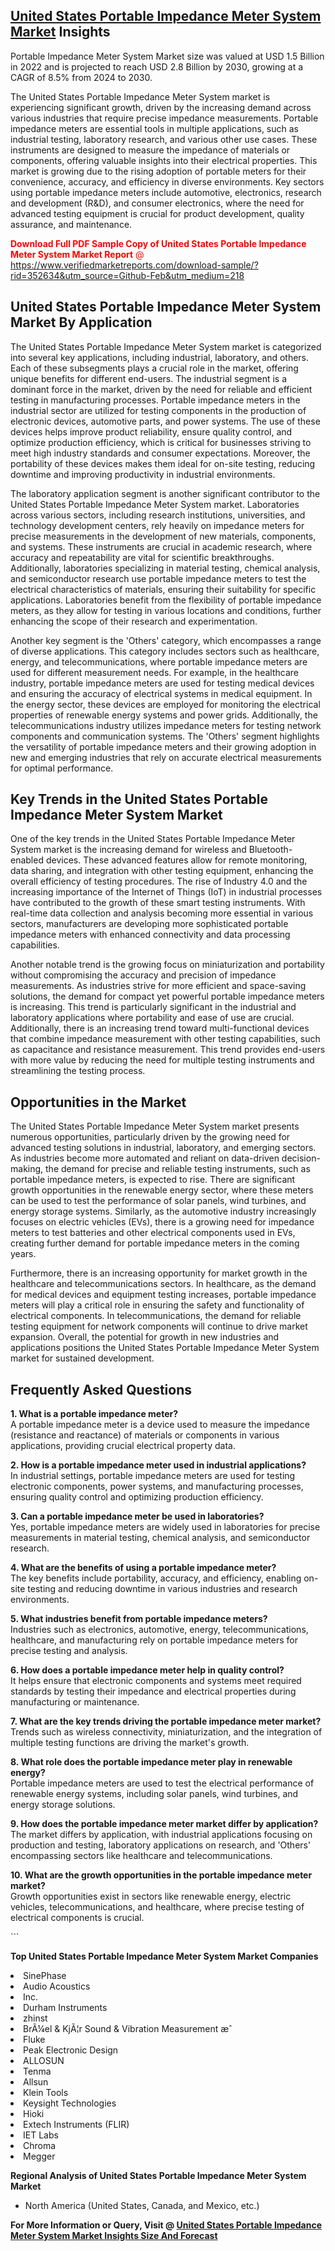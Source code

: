 <h2><a href="https://www.verifiedmarketreports.com/download-sample/?rid=352634&amp;utm_source=Github-Feb&amp;utm_medium=218" target="_blank">United States Portable Impedance Meter System Market</a> Insights</h2><p>Portable Impedance Meter System Market size was valued at USD 1.5 Billion in 2022 and is projected to reach USD 2.8 Billion by 2030, growing at a CAGR of 8.5% from 2024 to 2030.</p><p> <p>The United States Portable Impedance Meter System market is experiencing significant growth, driven by the increasing demand across various industries that require precise impedance measurements. Portable impedance meters are essential tools in multiple applications, such as industrial testing, laboratory research, and various other use cases. These instruments are designed to measure the impedance of materials or components, offering valuable insights into their electrical properties. This market is growing due to the rising adoption of portable meters for their convenience, accuracy, and efficiency in diverse environments. Key sectors using portable impedance meters include automotive, electronics, research and development (R&D), and consumer electronics, where the need for advanced testing equipment is crucial for product development, quality assurance, and maintenance. <p><span class=""><span style="color: #ff0000;"><strong>Download Full PDF Sample Copy of United States Portable Impedance Meter System Market Report</strong> @ </span><a href="https://www.verifiedmarketreports.com/download-sample/?rid=352634&amp;utm_source=Github-Feb&amp;utm_medium=218" target="_blank">https://www.verifiedmarketreports.com/download-sample/?rid=352634&amp;utm_source=Github-Feb&amp;utm_medium=218</a></span></p></p> <h2>United States Portable Impedance Meter System Market By Application</h2> <p>The United States Portable Impedance Meter System market is categorized into several key applications, including industrial, laboratory, and others. Each of these subsegments plays a crucial role in the market, offering unique benefits for different end-users. The industrial segment is a dominant force in the market, driven by the need for reliable and efficient testing in manufacturing processes. Portable impedance meters in the industrial sector are utilized for testing components in the production of electronic devices, automotive parts, and power systems. The use of these devices helps improve product reliability, ensure quality control, and optimize production efficiency, which is critical for businesses striving to meet high industry standards and consumer expectations. Moreover, the portability of these devices makes them ideal for on-site testing, reducing downtime and improving productivity in industrial environments. <p>The laboratory application segment is another significant contributor to the United States Portable Impedance Meter System market. Laboratories across various sectors, including research institutions, universities, and technology development centers, rely heavily on impedance meters for precise measurements in the development of new materials, components, and systems. These instruments are crucial in academic research, where accuracy and repeatability are vital for scientific breakthroughs. Additionally, laboratories specializing in material testing, chemical analysis, and semiconductor research use portable impedance meters to test the electrical characteristics of materials, ensuring their suitability for specific applications. Laboratories benefit from the flexibility of portable impedance meters, as they allow for testing in various locations and conditions, further enhancing the scope of their research and experimentation. <p>Another key segment is the 'Others' category, which encompasses a range of diverse applications. This category includes sectors such as healthcare, energy, and telecommunications, where portable impedance meters are used for different measurement needs. For example, in the healthcare industry, portable impedance meters are used for testing medical devices and ensuring the accuracy of electrical systems in medical equipment. In the energy sector, these devices are employed for monitoring the electrical properties of renewable energy systems and power grids. Additionally, the telecommunications industry utilizes impedance meters for testing network components and communication systems. The 'Others' segment highlights the versatility of portable impedance meters and their growing adoption in new and emerging industries that rely on accurate electrical measurements for optimal performance. <h2>Key Trends in the United States Portable Impedance Meter System Market</h2> <p>One of the key trends in the United States Portable Impedance Meter System market is the increasing demand for wireless and Bluetooth-enabled devices. These advanced features allow for remote monitoring, data sharing, and integration with other testing equipment, enhancing the overall efficiency of testing procedures. The rise of Industry 4.0 and the increasing importance of the Internet of Things (IoT) in industrial processes have contributed to the growth of these smart testing instruments. With real-time data collection and analysis becoming more essential in various sectors, manufacturers are developing more sophisticated portable impedance meters with enhanced connectivity and data processing capabilities. <p>Another notable trend is the growing focus on miniaturization and portability without compromising the accuracy and precision of impedance measurements. As industries strive for more efficient and space-saving solutions, the demand for compact yet powerful portable impedance meters is increasing. This trend is particularly significant in the industrial and laboratory applications where portability and ease of use are crucial. Additionally, there is an increasing trend toward multi-functional devices that combine impedance measurement with other testing capabilities, such as capacitance and resistance measurement. This trend provides end-users with more value by reducing the need for multiple testing instruments and streamlining the testing process. <h2>Opportunities in the Market</h2> <p>The United States Portable Impedance Meter System market presents numerous opportunities, particularly driven by the growing need for advanced testing solutions in industrial, laboratory, and emerging sectors. As industries become more automated and reliant on data-driven decision-making, the demand for precise and reliable testing instruments, such as portable impedance meters, is expected to rise. There are significant growth opportunities in the renewable energy sector, where these meters can be used to test the performance of solar panels, wind turbines, and energy storage systems. Similarly, as the automotive industry increasingly focuses on electric vehicles (EVs), there is a growing need for impedance meters to test batteries and other electrical components used in EVs, creating further demand for portable impedance meters in the coming years. <p>Furthermore, there is an increasing opportunity for market growth in the healthcare and telecommunications sectors. In healthcare, as the demand for medical devices and equipment testing increases, portable impedance meters will play a critical role in ensuring the safety and functionality of electrical components. In telecommunications, the demand for reliable testing equipment for network components will continue to drive market expansion. Overall, the potential for growth in new industries and applications positions the United States Portable Impedance Meter System market for sustained development. <h2>Frequently Asked Questions</h2> <p><strong>1. What is a portable impedance meter?</strong><br> A portable impedance meter is a device used to measure the impedance (resistance and reactance) of materials or components in various applications, providing crucial electrical property data.</p> <p><strong>2. How is a portable impedance meter used in industrial applications?</strong><br> In industrial settings, portable impedance meters are used for testing electronic components, power systems, and manufacturing processes, ensuring quality control and optimizing production efficiency.</p> <p><strong>3. Can a portable impedance meter be used in laboratories?</strong><br> Yes, portable impedance meters are widely used in laboratories for precise measurements in material testing, chemical analysis, and semiconductor research.</p> <p><strong>4. What are the benefits of using a portable impedance meter?</strong><br> The key benefits include portability, accuracy, and efficiency, enabling on-site testing and reducing downtime in various industries and research environments.</p> <p><strong>5. What industries benefit from portable impedance meters?</strong><br> Industries such as electronics, automotive, energy, telecommunications, healthcare, and manufacturing rely on portable impedance meters for precise testing and analysis.</p> <p><strong>6. How does a portable impedance meter help in quality control?</strong><br> It helps ensure that electronic components and systems meet required standards by testing their impedance and electrical properties during manufacturing or maintenance.</p> <p><strong>7. What are the key trends driving the portable impedance meter market?</strong><br> Trends such as wireless connectivity, miniaturization, and the integration of multiple testing functions are driving the market's growth.</p> <p><strong>8. What role does the portable impedance meter play in renewable energy?</strong><br> Portable impedance meters are used to test the electrical performance of renewable energy systems, including solar panels, wind turbines, and energy storage solutions.</p> <p><strong>9. How does the portable impedance meter market differ by application?</strong><br> The market differs by application, with industrial applications focusing on production and testing, laboratory applications on research, and 'Others' encompassing sectors like healthcare and telecommunications.</p> <p><strong>10. What are the growth opportunities in the portable impedance meter market?</strong><br> Growth opportunities exist in sectors like renewable energy, electric vehicles, telecommunications, and healthcare, where precise testing of electrical components is crucial.</p> ```</p><p><strong>Top United States Portable Impedance Meter System Market Companies</strong></p><div data-test-id=""><p><li>SinePhase</li><li> Audio Acoustics</li><li> Inc.</li><li> Durham Instruments</li><li> zhinst</li><li> BrÃ¼el & KjÃ¦r Sound & Vibration Measurement æˆ</li><li> Fluke</li><li> Peak Electronic Design</li><li> ALLOSUN</li><li> Tenma</li><li> Allsun</li><li> Klein Tools</li><li> Keysight Technologies</li><li> Hioki</li><li> Extech Instruments (FLIR)</li><li> IET Labs</li><li> Chroma</li><li> Megger</li></p><div><strong>Regional Analysis of&nbsp;United States Portable Impedance Meter System Market</strong></div><ul><li dir="ltr"><p dir="ltr">North America&nbsp;(United States, Canada, and Mexico, etc.)</p></li></ul><p><strong>For More Information or Query, Visit @&nbsp;</strong><strong><a href="https://www.verifiedmarketreports.com/product/portable-impedance-meter-system-market/?utm_source=Github-Feb&amp;utm_medium=218" target="_blank">United States Portable Impedance Meter System Market Insights Size And Forecast</a></strong></p></div>
